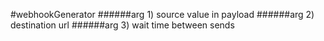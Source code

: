 #webhookGenerator
######arg 1) source value in payload
######arg 2) destination url
######arg 3) wait time between sends
